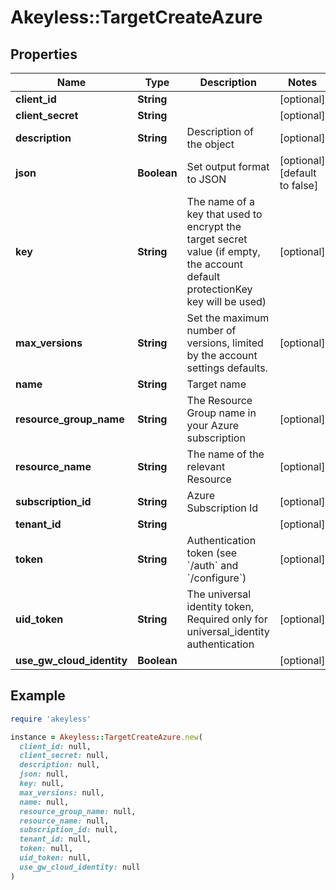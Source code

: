 # Akeyless::TargetCreateAzure

## Properties

| Name | Type | Description | Notes |
| ---- | ---- | ----------- | ----- |
| **client_id** | **String** |  | [optional] |
| **client_secret** | **String** |  | [optional] |
| **description** | **String** | Description of the object | [optional] |
| **json** | **Boolean** | Set output format to JSON | [optional][default to false] |
| **key** | **String** | The name of a key that used to encrypt the target secret value (if empty, the account default protectionKey key will be used) | [optional] |
| **max_versions** | **String** | Set the maximum number of versions, limited by the account settings defaults. | [optional] |
| **name** | **String** | Target name |  |
| **resource_group_name** | **String** | The Resource Group name in your Azure subscription | [optional] |
| **resource_name** | **String** | The name of the relevant Resource | [optional] |
| **subscription_id** | **String** | Azure Subscription Id | [optional] |
| **tenant_id** | **String** |  | [optional] |
| **token** | **String** | Authentication token (see &#x60;/auth&#x60; and &#x60;/configure&#x60;) | [optional] |
| **uid_token** | **String** | The universal identity token, Required only for universal_identity authentication | [optional] |
| **use_gw_cloud_identity** | **Boolean** |  | [optional] |

## Example

```ruby
require 'akeyless'

instance = Akeyless::TargetCreateAzure.new(
  client_id: null,
  client_secret: null,
  description: null,
  json: null,
  key: null,
  max_versions: null,
  name: null,
  resource_group_name: null,
  resource_name: null,
  subscription_id: null,
  tenant_id: null,
  token: null,
  uid_token: null,
  use_gw_cloud_identity: null
)
```


